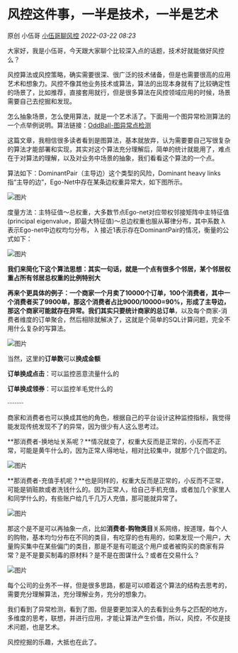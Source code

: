 # 风控这件事，一半是技术，一半是艺术

原创 小伍哥 [小伍哥聊风控](javascript:void(0);) *2022-03-22 08:23*

大家好，我是小伍哥，今天跟大家聊个比较深入点的话题，技术好就能做好风控么？

风控算法或风控策略，确实需要很深、很广泛的技术储备，但是也需要很高的应用艺术和想象力。风控不像其他业务技术或算法，算法的出现本身就有了比较确定性的场景了，比如推荐，直接套用就行，但是很多算法在风控领域应用的时候，场景需要自己去挖掘和发现。

怎么抽象场景，怎么使用算法，就是一个艺术活了。下面用一个图异常检测算法的一个点举例说明。算法链接：[OddBall-图异常点检测](http://mp.weixin.qq.com/s?__biz=MzA4OTAwMjY2Nw==&mid=2650186928&idx=1&sn=cdc613b393afd786a065581a3c17fe00&chksm=88238374bf540a62b30e37ea58653a376b26edda1dc1f77ef3fa82f2682ea0ac4694e81163fd&scene=21#wechat_redirect)

这篇文章，我相信很多读者看到是图算法，基本就放弃，认为需要要自己写很复杂的算法才能部署和实现，其实对这个算法充分理解后，简单的统计就能用了，难点在于对算法的理解，以及对业务中场景的抽象，我们看看这个算法的一个点。

算法如下：DominantPair（主导边）这个类型的风险，Dominant heavy links指“主导的边”，Ego-Net中存在某条边权重异常大，如下图所示。

![图片](https://mmbiz.qpic.cn/mmbiz_png/EBka0dZichyxyKcJW3lib4HicZGfficjjzIKOJkpGCAI9v8JSh3gXmPwXMyTgvRzSsqmenhdkZ5rQXj8IKLaI6SThQ/640?wx_fmt=png&tp=wxpic&wxfrom=5&wx_lazy=1&wx_co=1)

度量方法：主特征值～总权重，大多数节点Ego-net对应带权邻接矩阵中主特征值(principal eigenvalue，即最大特征值)～总边权重也服从幂律分布，其中系数 λ 表示Ego-net中边权均匀分布， λ 接近1表示存在DominantPair的情况，衡量的公式如下：

![图片](https://mmbiz.qpic.cn/mmbiz_png/EBka0dZichyxyKcJW3lib4HicZGfficjjzIKzDXV75ZzNKHzjHdAibrpOW1gyoF4ncyOBhvqAndTChgCSzKASxdwdyg/640?wx_fmt=png&tp=wxpic&wxfrom=5&wx_lazy=1&wx_co=1)

**我们来简化下这个算法思想：其实一句话，就是一个点有很多个邻居，某个邻居权重占所有邻居总权重的比例特别大**

**再来个更具体的例子：**一个商家一个月卖了10000个订单，100个消费者，其中一个消费者买了9900单，那这个消费者占比9000/10000=90%，形成了主导边，那这个商家可能就存在异常。我们其实只要统计**商家的总订单**，以及每个商家-消费者维度的订单聚合，然后相除就解决了，这就是个简单的SQL计算问题，完全不用什么复杂的写算法。

![图片](https://mmbiz.qpic.cn/mmbiz_png/EBka0dZichyxyKcJW3lib4HicZGfficjjzIKWI1gF5zzmLRjia0zXyISJ81bvARUOicrfibMzBo12icwaIwV8FyCtsXwKQ/640?wx_fmt=png&tp=wxpic&wxfrom=5&wx_lazy=1&wx_co=1)

当然，这里的**订单数**可以**换成金额**

**订单换成点击**：可以监控恶意流量什么的

**订单换成领券**：可以监控羊毛党什么的

·········

商家和消费者也可以换成其他的角色，根据自己的平台设计这种监控指标，我觉得能发现传统发现不了的异常，因为很少有人这么思考过。

**那消费者-换地址关系呢？**情况就变了，权重大反而是正常的，小反而不正常，可能是黄牛什么的，因为正常人得地址，相对比较集中，就那个几个固定的。

![图片](https://mmbiz.qpic.cn/mmbiz_png/EBka0dZichyxyKcJW3lib4HicZGfficjjzIKJl5Liaro8TvtLGkAgnUbxRFicrVR7yVicQhdo2RKkMYbS5ylQXyJbwOrw/640?wx_fmt=png&tp=wxpic&wxfrom=5&wx_lazy=1&wx_co=1)



**那消费者-充值手机呢？**也是同样的，权重大反而是正常的，小反而不正常，可能是销赃款或者洗钱什么的。因为正常人，给自己手机充值，或者加几个家里人和同学什么的，有些账户给几千几万人充值，那可能就异常了。

![图片](https://mmbiz.qpic.cn/mmbiz_png/EBka0dZichyxyKcJW3lib4HicZGfficjjzIKyWZEuQKIMOf0QBO75IjhMKThKwyMShVQjAD9UQzgIXyIffzKib8qGeQ/640?wx_fmt=png&tp=wxpic&wxfrom=5&wx_lazy=1&wx_co=1)

那这个是不是可以再抽象一点，比如**消费者-购物类目**关系网络，按道理，每个人的购物，基本均匀分布在不同的类目，有吃穿的也有用的，如果发现一个用户，大量购买集中在某些偏门的类目，那是不是有可能这个用户或者被购买的商家有异常？是不是要买制毒的原材料？是不是在图谋什么？或者在交易什么？

![图片](https://mmbiz.qpic.cn/mmbiz_png/EBka0dZichyxyKcJW3lib4HicZGfficjjzIKorySu5m2MWRFfEJUtvARc0nOnK4fzV1ia2vfBGzmjlIyyO4pibyx6sYw/640?wx_fmt=png&tp=wxpic&wxfrom=5&wx_lazy=1&wx_co=1)

每个公司的业务不一样，但是很多思路，都是可以顺着这个算法的结构去思考的，需要充分理解算法，充分理解业务，充分的想象力。

我们看到了异常检测，看到了图，但是要更加深入的去看到业务与之匹配的地方，多维度的思考，联想，并进行应用，才能让算法产生价值，所以，风控，不仅是技术问题，也是艺术。

风控挖掘的乐趣，大抵也在此了。